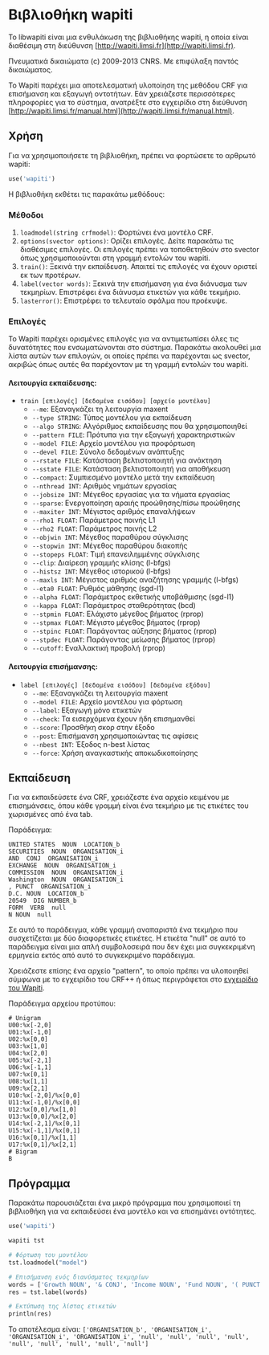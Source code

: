 # Βιβλιοθήκη wapiti

Το libwapiti είναι μια ενθυλάκωση της βιβλιοθήκης wapiti, η οποία είναι διαθέσιμη στη διεύθυνση [http://wapiti.limsi.fr](http://wapiti.limsi.fr).

Πνευματικά δικαιώματα (c) 2009-2013 CNRS. Με επιφύλαξη παντός δικαιώματος.

Το Wapiti παρέχει μια αποτελεσματική υλοποίηση της μεθόδου CRF για επισήμανση και εξαγωγή οντοτήτων. Εάν χρειάζεστε περισσότερες πληροφορίες για το σύστημα, ανατρέξτε στο εγχειρίδιο στη διεύθυνση [http://wapiti.limsi.fr/manual.html](http://wapiti.limsi.fr/manual.html).

## Χρήση

Για να χρησιμοποιήσετε τη βιβλιοθήκη, πρέπει να φορτώσετε το αρθρωτό wapiti:

```python
use('wapiti')
```

Η βιβλιοθήκη εκθέτει τις παρακάτω μεθόδους:

### Μέθοδοι

1. `loadmodel(string crfmodel)`: Φορτώνει ένα μοντέλο CRF.
2. `options(svector options)`: Ορίζει επιλογές. Δείτε παρακάτω τις διαθέσιμες επιλογές. Οι επιλογές πρέπει να τοποθετηθούν στο svector όπως χρησιμοποιούνται στη γραμμή εντολών του wapiti.
3. `train()`: Ξεκινά την εκπαίδευση. Απαιτεί τις επιλογές να έχουν οριστεί εκ των προτέρων.
4. `label(vector words)`: Ξεκινά την επισήμανση για ένα διάνυσμα των τεκμηρίων. Επιστρέφει ένα διάνυσμα ετικετών για κάθε τεκμήριο.
5. `lasterror()`: Επιστρέφει το τελευταίο σφάλμα που προέκυψε.

### Επιλογές

Το Wapiti παρέχει ορισμένες επιλογές για να αντιμετωπίσει όλες τις δυνατότητες που ενσωματώνονται στο σύστημα. Παρακάτω ακολουθεί μια λίστα αυτών των επιλογών, οι οποίες πρέπει να παρέχονται ως svector, ακριβώς όπως αυτές θα παρέχονταν με τη γραμμή εντολών του wapiti.

#### Λειτουργία εκπαίδευσης:

- `train [επιλογές] [δεδομένα εισόδου] [αρχείο μοντέλου]`
  - `--me`: Εξαναγκάζει τη λειτουργία maxent
  - `--type STRING`: Τύπος μοντέλου για εκπαίδευση
  - `--algo STRING`: Αλγόριθμος εκπαίδευσης που θα χρησιμοποιηθεί
  - `--pattern FILE`: Πρότυπα για την εξαγωγή χαρακτηριστικών
  - `--model FILE`: Αρχείο μοντέλου για προφόρτωση
  - `--devel FILE`: Σύνολο δεδομένων ανάπτυξης
  - `--rstate FILE`: Κατάσταση βελτιστοποιητή για ανάκτηση
  - `--sstate FILE`: Κατάσταση βελτιστοποιητή για αποθήκευση
  - `--compact`: Συμπιεσμένο μοντέλο μετά την εκπαίδευση
  - `--nthread INT`: Αριθμός νημάτων εργασίας
  - `--jobsize INT`: Μέγεθος εργασίας για τα νήματα εργασίας
  - `--sparse`: Ενεργοποίηση αραιής προώθησης/πίσω προώθησης
  - `--maxiter INT`: Μέγιστος αριθμός επαναλήψεων
  - `--rho1 FLOAT`: Παράμετρος ποινής L1
  - `--rho2 FLOAT`: Παράμετρος ποινής L2
  - `--objwin INT`: Μέγεθος παραθύρου σύγκλισης
  - `--stopwin INT`: Μέγεθος παραθύρου διακοπής
  - `--stopeps FLOAT`: Τιμή επανειλημμένης σύγκλισης
  - `--clip`: Διαίρεση γραμμής κλίσης (l-bfgs)
  - `--histsz INT`: Μέγεθος ιστορικού (l-bfgs)
  - `--maxls INT`: Μέγιστος αριθμός αναζήτησης γραμμής (l-bfgs)
  - `--eta0 FLOAT`: Ρυθμός μάθησης (sgd-l1)
  - `--alpha FLOAT`: Παράμετρος εκθετικής υποβάθμισης (sgd-l1)
  - `--kappa FLOAT`: Παράμετρος σταθερότητας (bcd)
  - `--stpmin FLOAT`: Ελάχιστο μέγεθος βήματος (rprop)
  - `--stpmax FLOAT`: Μέγιστο μέγεθος βήματος (rprop)
  - `--stpinc FLOAT`: Παράγοντας αύξησης βήματος (rprop)
  - `--stpdec FLOAT`: Παράγοντας μείωσης βήματος (rprop)
  - `--cutoff`: Εναλλακτική προβολή (rprop)

#### Λειτουργία επισήμανσης:

- `label [επιλογές] [δεδομένα εισόδου] [δεδομένα εξόδου]`
  - `--me`: Εξαναγκάζει τη λειτουργία maxent
  - `--model FILE`: Αρχείο μοντέλου για φόρτωση
  - `--label`: Εξαγωγή μόνο ετικετών
  - `--check`: Τα εισερχόμενα έχουν ήδη επισημανθεί
  - `--score`: Προσθήκη σκορ στην έξοδο
  - `--post`: Επισήμανση χρησιμοποιώντας τις αφίσεις
  - `--nbest INT`: Έξοδος n-best λίστας
  - `--force`: Χρήση αναγκαστικής αποκωδικοποίησης

## Εκπαίδευση

Για να εκπαιδεύσετε ένα CRF, χρειάζεστε ένα αρχείο κειμένου με επισημάνσεις, όπου κάθε γραμμή είναι ένα τεκμήριο με τις ετικέτες του χωρισμένες από ένα tab.

Παράδειγμα:

```
UNITED STATES  NOUN  LOCATION_b
SECURITIES  NOUN  ORGANISATION_i
AND  CONJ  ORGANISATION_i
EXCHANGE  NOUN  ORGANISATION_i
COMMISSION  NOUN  ORGANISATION_i
Washington  NOUN  ORGANISATION_i
, PUNCT  ORGANISATION_i
D.C. NOUN  LOCATION_b
20549  DIG NUMBER_b
FORM  VERB  null
N NOUN  null
```

Σε αυτό το παράδειγμα, κάθε γραμμή αναπαριστά ένα τεκμήριο που συσχετίζεται με δύο διαφορετικές ετικέτες. Η ετικέτα "null" σε αυτό το παράδειγμα είναι μια απλή συμβολοσειρά που δεν έχει μια συγκεκριμένη ερμηνεία εκτός από αυτό το συγκεκριμένο παράδειγμα.

Χρειάζεστε επίσης ένα αρχείο "pattern", το οποίο πρέπει να υλοποιηθεί σύμφωνα με το εγχειρίδιο του CRF++ ή όπως περιγράφεται στο [εγχειρίδιο του Wapiti](http://wapiti.limsi.fr/manual.html).

Παράδειγμα αρχείου προτύπου:

```
# Unigram
U00:%x[-2,0]
U01:%x[-1,0]
U02:%x[0,0]
U03:%x[1,0]
U04:%x[2,0]
U05:%x[-2,1]
U06:%x[-1,1]
U07:%x[0,1]
U08:%x[1,1]
U09:%x[2,1]
U10:%x[-2,0]/%x[0,0]
U11:%x[-1,0]/%x[0,0]
U12:%x[0,0]/%x[1,0]
U13:%x[0,0]/%x[2,0]
U14:%x[-2,1]/%x[0,1]
U15:%x[-1,1]/%x[0,1]
U16:%x[0,1]/%x[1,1]
U17:%x[0,1]/%x[2,1]
# Bigram
B
```

## Πρόγραμμα

Παρακάτω παρουσιάζεται ένα μικρό πρόγραμμα που χρησιμοποιεί τη βιβλιοθήκη για να εκπαιδεύσει ένα μοντέλο και να επισημάνει οντότητες.

```python
use('wapiti')

wapiti tst

# Φόρτωση του μοντέλου
tst.loadmodel("model")

# Επισήμανση ενός διανύσματος τεκμηρίων
words = ['Growth NOUN', '& CONJ', 'Income NOUN', 'Fund NOUN', '( PUNCT', 'Exact ADJ', 'name NOUN', 'of PREP', 'registrant NOUN', 'as PREP', 'specified ADJ', 'in PREP', 'charter NOUN']
res = tst.label(words)

# Εκτύπωση της λίστας ετικετών
println(res)
```

Το αποτέλεσμα είναι: `['ORGANISATION_b', 'ORGANISATION_i', 'ORGANISATION_i', 'ORGANISATION_i', 'null', 'null', 'null', 'null', 'null', 'null', 'null', 'null', 'null']`